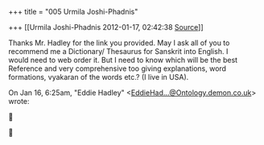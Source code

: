 +++
title = "005 Urmila Joshi-Phadnis"

+++
[[Urmila Joshi-Phadnis	2012-01-17, 02:42:38 [Source](https://groups.google.com/g/samskrita/c/s2n0LNY-8BY)]]



Thanks Mr. Hadley for the link you provided. May I ask all of you to  
recommend me a Dictionary/ Thesaurus for Sanskrit into English. I  
would need to web order it. But I need to know which will be the best  
Reference and very comprehensive too giving explanations, word  
formations, vyakaran of the words etc.? (I live in USA).  

  
On Jan 16, 6:25am, "Eddie Hadley" \<[EddieHad...@Ontology.demon.co.uk]()\>  
wrote:  





